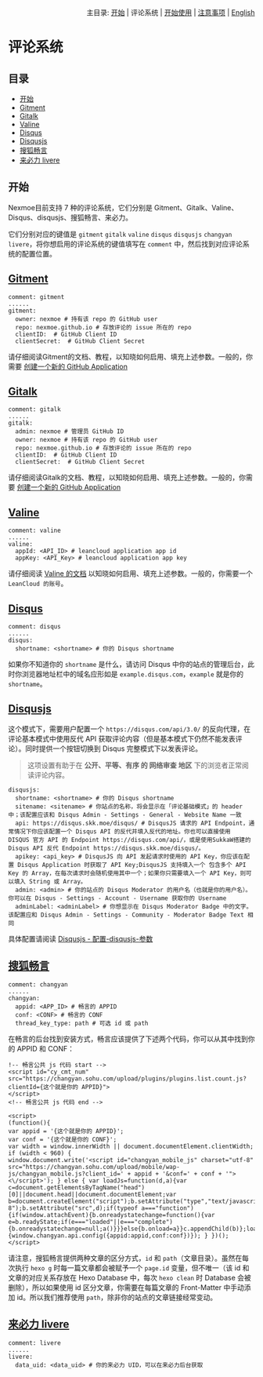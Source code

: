 <div align="right">主目录: <a title="开始" href="https://github.com/nexmoe/hexo-theme-nexmoe/blob/master/WIKI/start.md">开始</a> | 评论系统 | <a title="开始使用" href="https://github.com/nexmoe/hexo-theme-nexmoe/blob/master/WIKI/use.md">开始使用</a> | <a title="注意事项" href="https://github.com/nexmoe/hexo-theme-nexmoe/blob/master/WIKI/notice.md">注意事项</a> | <a title="English" href="https://github.com/nexmoe/hexo-theme-nexmoe/blob/master/WIKI/en/comment.md">English</a></div>

# 评论系统

## 目录

- [开始](#%E4%BB%8B%E7%BB%8D)
- [Gitment](#Gitment)
- [Gitalk](#Gitalk)
- [Valine](#Valine)
- [Disqus](#Disqus)
- [Disqusjs](#Disqusjs)
- [搜狐畅言](#搜狐畅言)
- [来必力 livere](#%E6%9D%A5%E5%BF%85%E5%8A%9B%20livere)

## 开始

Nexmoe目前支持 7 种的评论系统，它们分别是 Gitment、Gitalk、Valine、Disqus、disqusjs、搜狐畅言、来必力。

它们分别对应的键值是 `gitment` `gitalk` `valine` `disqus` `disqusjs` `changyan` `livere`，将你想启用的评论系统的键值填写在 `comment` 中，然后找到对应评论系统的配置位置。

## [Gitment](https://github.com/imsun/gitment)

```
comment: gitment
......
gitment:
  owner: nexmoe # 持有该 repo 的 GitHub user
  repo: nexmoe.github.io # 存放评论的 issue 所在的 repo
  clientID:  # GitHub Client ID
  clientSecret:  # GitHub Client Secret
```
请仔细阅读Gitment的文档、教程，以知晓如何启用、填充上述参数。一般的，你需要 [创建一个新的 GitHub Application](https://github.com/settings/applications/new)

## [Gitalk](https://github.com/gitalk/gitalk)

```
comment: gitalk
......
gitalk:
  admin: nexmoe # 管理员 GitHub ID
  owner: nexmoe # 持有该 repo 的 GitHub user
  repo: nexmoe.github.io # 存放评论的 issue 所在的 repo
  clientID:  # GitHub Client ID
  clientSecret:  # GitHub Client Secret
```
请仔细阅读Gitalk的文档、教程，以知晓如何启用、填充上述参数。一般的，你需要 [创建一个新的 GitHub Application](https://github.com/settings/applications/new)

## [Valine](https://valine.js.org/)

```
comment: valine
......
valine: 
  appId: <API_ID> # leancloud application app id
  appKey: <API_Key> # leancloud application app key
```
请仔细阅读 [Valine 的文档](https://valine.js.org/) 以知晓如何启用、填充上述参数。一般的，你需要一个 `LeanCloud 的账号`。

## [Disqus](https://disqus.com)

```
comment: disqus
......
disqus:
  shortname: <shortname> # 你的 Disqus shortname
```
如果你不知道你的 `shortname` 是什么，请访问 Disqus 中你的站点的管理后台，此时你浏览器地址栏中的域名应形如是 `example.disqus.com`，`example` 就是你的 `shortname`。

## [Disqusjs](https://github.com/SukkaW/DisqusJS#%E9%85%8D%E7%BD%AE-disqusjs-%E5%8F%82%E6%95%B0)

这个模式下，需要用户配置一个 `https://disqus.com/api/3.0/` 的反向代理，在评论基本模式中使用反代 API 获取评论内容（但是基本模式下仍然不能发表评论）。同时提供一个按钮切换到 Disqus 完整模式下以发表评论。

>这项设置有助于在 **公开、平等、有序 的 网络审查 地区** 下的浏览者正常阅读评论内容。

```
disqusjs:
  shortname: <shortname> # 你的 Disqus shortname
  sitename: <sitename> # 你站点的名称，将会显示在「评论基础模式」的 header 中；该配置应该和 Disqus Admin - Settings - General - Website Name 一致
  api: https://disqus.skk.moe/disqus/ # DisqusJS 请求的 API Endpoint，通常情况下你应该配置一个 Disqus API 的反代并填入反代的地址。你也可以直接使用 DISQUS 官方 API 的 Endpoint https://disqus.com/api/，或是使用SukkaW搭建的 Disqus API 反代 Endpoint https://disqus.skk.moe/disqus/。
  apikey: <api_key> # DisqusJS 向 API 发起请求时使用的 API Key，你应该在配置 Disqus Application 时获取了 API Key;DisqusJS 支持填入一个 包含多个 API Key 的 Array，在每次请求时会随机使用其中一个；如果你只需要填入一个 API Key，则可以填入 String 或 Array。
  admin: <admin> # 你的站点的 Disqus Moderator 的用户名（也就是你的用户名）。你可以在 Disqus - Settings - Account - Username 获取你的 Username
  adminLabel: <adminLabel> # 你想显示在 Disqus Moderator Badge 中的文字。该配置应和 Disqus Admin - Settings - Community - Moderator Badge Text 相同
```

具体配置请阅读 [Disqusjs - 配置-disqusjs-参数](https://github.com/SukkaW/DisqusJS#%E9%85%8D%E7%BD%AE-disqusjs-%E5%8F%82%E6%95%B0)

## [搜狐畅言](http://changyan.kuaizhan.com/)

```
comment: changyan
......
changyan:
  appid: <APP_ID> # 畅言的 APPID
  conf: <CONF> # 畅言的 CONF
  thread_key_type: path # 可选 id 或 path
```
在畅言的后台找到安装方式，畅言应该提供了下述两个代码，你可以从其中找到你的 APPID 和 CONF：
```
!-- 畅言公共 js 代码 start -->
<script id="cy_cmt_num" src="https://changyan.sohu.com/upload/plugins/plugins.list.count.js?clientId={这个就是你的 APPID}">
</script>
<!-- 畅言公共 js 代码 end -->
```
```
<script>
(function(){
var appid = '{这个就是你的 APPID}';
var conf = '{这个就是你的 CONF}';
var width = window.innerWidth || document.documentElement.clientWidth;
if (width < 960) {
window.document.write('<script id="changyan_mobile_js" charset="utf-8" src="https://changyan.sohu.com/upload/mobile/wap-js/changyan_mobile.js?client_id=' + appid + '&conf=' + conf + '"><\/script>'); } else { var loadJs=function(d,a){var c=document.getElementsByTagName("head")[0]||document.head||document.documentElement;var b=document.createElement("script");b.setAttribute("type","text/javascript");b.setAttribute("charset","UTF-8");b.setAttribute("src",d);if(typeof a==="function"){if(window.attachEvent){b.onreadystatechange=function(){var e=b.readyState;if(e==="loaded"||e==="complete"){b.onreadystatechange=null;a()}}}else{b.onload=a}}c.appendChild(b)};loadJs("https://changyan.sohu.com/upload/changyan.js",function(){window.changyan.api.config({appid:appid,conf:conf})}); } })();
</script>
```
请注意，搜狐畅言提供两种文章的区分方式，`id` 和 `path`（文章目录）。虽然在每次执行 `hexo g` 时每一篇文章都会被赋予一个 `page.id` 变量，但不唯一（该 id 和文章的对应关系存放在 Hexo Database 中，每次 `hexo clean` 时 Database 会被删除），所以如果使用 id 区分文章，你需要在每篇文章的 Front-Matter 中手动添加 id。所以我们推荐使用 `path`，除非你的站点的文章链接经常变动。

## [来必力 livere](https://livere.com/)

```
comment: livere
......
livere:
  data_uid: <data_uid> # 你的来必力 UID，可以在来必力后台获取
```